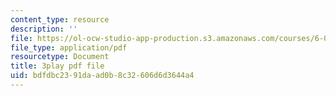 ```yaml
---
content_type: resource
description: ''
file: https://ol-ocw-studio-app-production.s3.amazonaws.com/courses/6-046j-introduction-to-algorithms-sma-5503-fall-2005/bdfdbc2391daad0b8c32606d6d3644a4_0VqawRl3Xzs.pdf
file_type: application/pdf
resourcetype: Document
title: 3play pdf file
uid: bdfdbc23-91da-ad0b-8c32-606d6d3644a4
---
```

